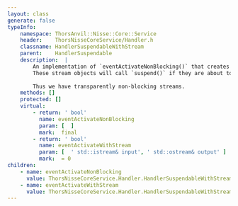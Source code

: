 ```yaml
---
layout: class
generate: false
typeInfo:
    namespace: ThorsAnvil::Nisse::Core::Service
    header:    ThorsNisseCoreService/Handler.h
    classname: HandlerSuspendableWithStream
    parent:    HandlerSuspendable
    description:  |
        An implementation of `eventActivateNonBlocking()` that creates input and output stream objects.
        These stream objects will call `suspend()` if they are about to perform a blocking operation on the underlying socket.
        
        Thus we have transparently non-blocking streams.
    methods: []
    protected: []
    virtual:
        - return: ' bool'
          name: eventActivateNonBlocking
          param: [  ]
          mark:  final
        - return: ' bool'
          name: eventActivateWithStream
          param: [  ' std::istream& input', ' std::ostream& output' ]
          mark:  = 0
children:
    - name: eventActivateNonBlocking
      value: ThorsNisseCoreService.Handler.HandlerSuspendableWithStream.virtual.1.eventActivateNonBlocking.md
    - name: eventActivateWithStream
      value: ThorsNisseCoreService.Handler.HandlerSuspendableWithStream.virtual.2.eventActivateWithStream.md
---
```

